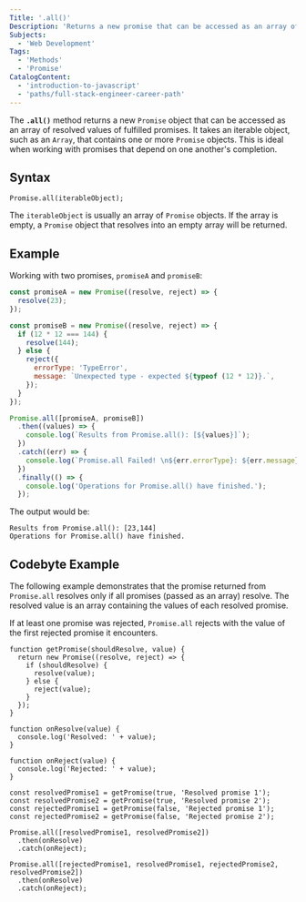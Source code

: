 ```yaml
---
Title: '.all()'
Description: 'Returns a new promise that can be accessed as an array of resolved values of fulfilled promises.'
Subjects:
  - 'Web Development'
Tags:
  - 'Methods'
  - 'Promise'
CatalogContent:
  - 'introduction-to-javascript'
  - 'paths/full-stack-engineer-career-path'
---
```


The **`.all()`** method returns a new `Promise` object that can be accessed as an array of resolved values of fulfilled promises. It takes an iterable object, such as an `Array`, that contains one or more `Promise` objects. This is ideal when working with promises that depend on one another's completion.

## Syntax

```pseudo
Promise.all(iterableObject);
```

The `iterableObject` is usually an array of `Promise` objects. If the array is empty, a `Promise` object that resolves into an empty array will be returned.

## Example

Working with two promises, `promiseA` and `promiseB`:

```js
const promiseA = new Promise((resolve, reject) => {
  resolve(23);
});

const promiseB = new Promise((resolve, reject) => {
  if (12 * 12 === 144) {
    resolve(144);
  } else {
    reject({
      errorType: 'TypeError',
      message: `Unexpected type - expected ${typeof (12 * 12)}.`,
    });
  }
});

Promise.all([promiseA, promiseB])
  .then((values) => {
    console.log(`Results from Promise.all(): [${values}]`);
  })
  .catch((err) => {
    console.log(`Promise.all Failed! \n${err.errorType}: ${err.message}`);
  })
  .finally(() => {
    console.log('Operations for Promise.all() have finished.');
  });
```

The output would be:

```shell
Results from Promise.all(): [23,144]
Operations for Promise.all() have finished.
```

## Codebyte Example

The following example demonstrates that the promise returned from `Promise.all` resolves only if all promises (passed as an array) resolve. The resolved value is an array containing the values of each resolved promise.

If at least one promise was rejected, `Promise.all` rejects with the value of the first rejected promise it encounters.

```codebyte/js
function getPromise(shouldResolve, value) {
  return new Promise((resolve, reject) => {
    if (shouldResolve) {
      resolve(value);
    } else {
      reject(value);
    }
  });
}

function onResolve(value) {
  console.log('Resolved: ' + value);
}

function onReject(value) {
  console.log('Rejected: ' + value);
}

const resolvedPromise1 = getPromise(true, 'Resolved promise 1');
const resolvedPromise2 = getPromise(true, 'Resolved promise 2');
const rejectedPromise1 = getPromise(false, 'Rejected promise 1');
const rejectedPromise2 = getPromise(false, 'Rejected promise 2');

Promise.all([resolvedPromise1, resolvedPromise2])
  .then(onResolve)
  .catch(onReject);

Promise.all([rejectedPromise1, resolvedPromise1, rejectedPromise2, resolvedPromise2])
  .then(onResolve)
  .catch(onReject);
```
